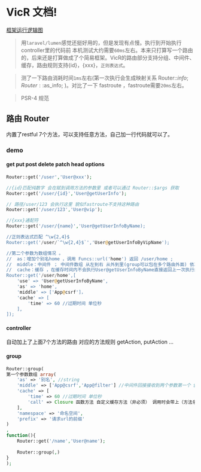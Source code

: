 # VicR 文档!

[框架运行逻辑图](https://gitee.com/uploads/images/2017/1121/185219_63d48451_101862.png "屏幕快照 2017-11-21 下午6.51.47.png")


>用`laravel/lumen`感觉还挺好用的，但是发现有点慢。执行到开始执行controller里的代码前 本机测试大约需要`60ms`左右。本来只打算写一个路由的，后来还是打算做成了个简易框架。VicR的路由部分支持分组、中间件、缓存，路由规则支持{id}，{xxx}，`正则表达式`。

>测了一下路由消耗时间`1ms`左右(第一次执行会生成映射关系 Router::$info; Router::$as_info; )。对比了一下 fastroute ，fastroute需要`20ms`左右。

>PSR-4 规范

## 路由 Router

内置了restful 7个方法，可以支持任意方法，自己加一行代码就可以了。

### demo
#### get put post delete patch head options
```php
Router::get('/user','User@xxx');

//{id}匹配纯数字 会在赋到调用方法的参数里 或者可以通过 Router::$args 获取
Router::get('/user/{id}','User@getUserInfo');

// 路径/user/123 会执行这里 貌似fastroute不支持这种路由
Router::get('/user/123','User@vip');

//{xxx}通配符
Router::get('/user/{name}','User@getUserInfoByName);

//正则表达式匹配 ^\w{2,4}$
Router::get('/user/`^\w{2,4}$`','User@getUserInfoByVipName');

//第二个参数为数组情况 。 
//  as：增加个别名home ，调用 Funcs::url('home') 返回 /user/home ; 
//  middle：中间件 ； 中间件数组 从左到右 从外到里(group可以包在多个路由外面) 依次执行，任何一个中间件阻断了 后面的就都不会被执行了（常用来权限认证，数据加解密，接口合并…… )
//  cache：缓存 ，在缓存时间内不会执行User@getUserInfoByName直接返回上一次执行结果，会执行中间件。
Router::get('/user/home',[
    'use' => 'User@getUserInfoByName',
    'as' => 'home',
    'middle' => ['App@csrf']，
    'cache' => [
        'time' => 60 //过期时间 单位秒
    ],
]);
```
#### controller

自动加上了上面7个方法的路由 对应的方法规则 getAction, putAction ...

#### group 
```php
Router::group(
第一个参数数组 array(
	'as' => '别名', //string
	'middle' => ['App@csrf','App@filter'] //中间件回接接收到两个参数第一个 $next 匿名函数 ，第二个目标方法 目的是让中间件知道最终会由谁来执行这个请求 
	'cache' => [
		'time' => 60 //过期时间 单位秒
		'call' => Closure 函数方法 自定义缓存方法（非必须） 调用时会带上（方法名称+请求参数）
	],
	'namespace' => '命名空间',
	'prefix' => '请求url的前缀'
)
,
function(){
    Router::get('/name','User@name');
    
    Router::group(,)
}
);
```


